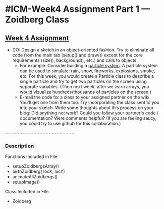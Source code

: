#ICM-Week4 Assignment Part 1 — Zoidberg Class
========================

## [Week 4 Assignment](https://github.com/ITPNYU/ICM-2014/wiki/Homework-Shiffman-Tuesday#week-4)

- DO: Design a sketch in an object-oriented fashion.  Try to eliminate all code from the main tab (setup() and draw()) except for the core requirements (size(), background(), etc.) and calls to objects.
    - For example: Consider building a [particle system](http://en.wikipedia.org/wiki/Particle_system).  A particle system can be used to simulate: rain, snow, fireworks, explosions, smoke, etc.  For this week, you would create a Particle class to describe a single particle and try to get two particles on the screen using separate variables. (Then next week, after we learn arrays, you would visualize hundreds/thousands of particles on the screen.)
    - E-mail the code for a class to your assigned partner on the wiki.  You'll get one from them too.  Try incorporating the class sent to you into your sketch.   Write some thoughts about this process on your blog: Did anything not work?  Could you follow your partner's code / documentation?  Were comments helpful?  (If you are feeling saucy, you could try to use github for this collaboration.)


========================
### Description

Functions Included in File
- setupZoidbergsArray()
- birthZoidberg( locX, locY)
- animateAllZoidbergs()
- setupImage()

Class Included in File
- Zoidberg
